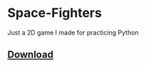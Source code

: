 # Space-Fighters
Just a 2D game I made for practicing Python

## [Download](https://github.com/drgonrage/Space-Fighters/releases/tag/V1.0)
